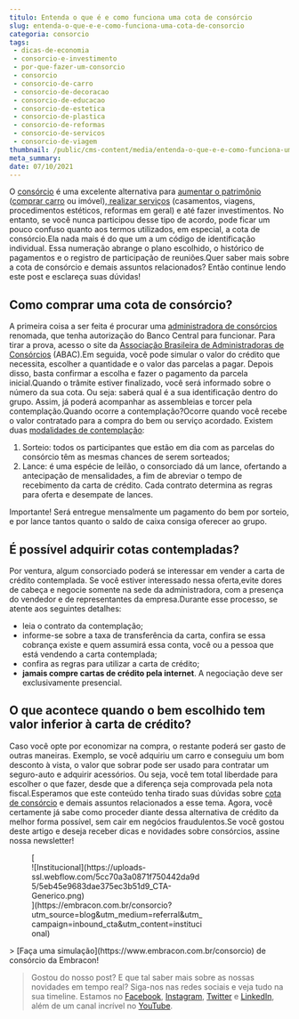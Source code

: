 ```yaml
---
titulo: Entenda o que é e como funciona uma cota de consórcio
slug: entenda-o-que-e-e-como-funciona-uma-cota-de-consorcio
categoria: consorcio
tags:
 - dicas-de-economia
 - consorcio-e-investimento
 - por-que-fazer-um-consorcio
 - consorcio
 - consorcio-de-carro
 - consorcio-de-decoracao
 - consorcio-de-educacao
 - consorcio-de-estetica
 - consorcio-de-plastica
 - consorcio-de-reformas
 - consorcio-de-servicos
 - consorcio-de-viagem
thumbnail: /public/cms-content/media/entenda-o-que-e-e-como-funciona-uma-cota-de-consorcio.jpg
meta_summary: 
date: 07/10/2021
---
```

O [consórcio](https://www.embracon.com.br/conhecaoconsorcio/o-que-e-consorcio) é uma excelente alternativa para [aumentar o patrimônio](https://www.embracon.com.br/blog/e-possivel-aumentar-o-patrimonio-saiba-aqui) ([comprar carro](https://www.embracon.com.br/consorcio-de-carros) ou imóvel),[ realizar serviços](https://www.embracon.com.br/consorcio-servicos) (casamentos, viagens, procedimentos estéticos, reformas em geral) e até fazer investimentos. No entanto, se você nunca participou desse tipo de acordo, pode ficar um pouco confuso quanto aos termos utilizados, em especial, a cota de consórcio.Ela nada mais é do que um a um código de identificação individual. Essa numeração abrange o plano escolhido, o histórico de pagamentos e o registro de participação de reuniões.Quer saber mais sobre a cota de consórcio e demais assuntos relacionados? Então continue lendo este post e esclareça suas dúvidas!

Como comprar uma cota de consórcio?
-----------------------------------

A primeira coisa a ser feita é procurar uma [administradora de consórcios](https://www.embracon.com.br/) renomada, que tenha autorização do Banco Central para funcionar. Para tirar a prova, acesso o site da [Associação Brasileira de Administradoras de Consórcios](https://abac.org.br/) (ABAC).Em seguida, você pode simular o valor do crédito que necessita, escolher a quantidade e o valor das parcelas a pagar. Depois disso, basta confirmar a escolha e fazer o pagamento da parcela inicial.Quando o trâmite estiver finalizado, você será informado sobre o número da sua cota. Ou seja: saberá qual é a sua identificação dentro do grupo. Assim, já poderá acompanhar as assembleias e torcer pela contemplação.Quando ocorre a contemplação?Ocorre quando você recebe o valor contratado para a compra do bem ou serviço acordado. Existem duas [modalidades de contemplação](https://www.embracon.com.br/conhecaoconsorcio/o-que-e-contemplacao):

1. Sorteio: todos os participantes que estão em dia com as parcelas do consórcio têm as mesmas chances de serem sorteados;
2. Lance: é uma espécie de leilão, o consorciado dá um lance, ofertando a antecipação de mensalidades, a fim de abreviar o tempo de recebimento da carta de crédito. Cada contrato determina as regras para oferta e desempate de lances.

Importante! Será entregue mensalmente um pagamento do bem por sorteio, e por lance tantos quanto o saldo de caixa consiga oferecer ao grupo.

É possível adquirir cotas contempladas?
---------------------------------------

Por ventura, algum consorciado poderá se interessar em vender a carta de crédito contemplada. Se você estiver interessado nessa oferta,evite dores de cabeça e negocie somente na sede da administradora, com a presença do vendedor e de representantes da empresa.Durante esse processo, se atente aos seguintes detalhes:

- leia o contrato da contemplação;
- informe-se sobre a taxa de transferência da carta, confira se essa cobrança existe e quem assumirá essa conta, você ou a pessoa que está vendendo a carta contemplada;
- confira as regras para utilizar a carta de crédito;
- **jamais compre cartas de crédito pela internet**. A negociação deve ser exclusivamente presencial.

O que acontece quando o bem escolhido tem valor inferior à carta de crédito?
----------------------------------------------------------------------------

Caso você opte por economizar na compra, o restante poderá ser gasto de outras maneiras. Exemplo, se você adquiriu um carro e conseguiu um bom desconto à vista, o valor que sobrar pode ser usado para contratar um seguro-auto e adquirir acessórios. Ou seja, você tem total liberdade para escolher o que fazer, desde que a diferença seja comprovada pela nota fiscal.Esperamos que este conteúdo tenha tirado suas dúvidas sobre [cota de consórcio](https://www.embracon.com.br/conhecaoconsorcio/o-que-e-a-cota-de-consorcio) e demais assuntos relacionados a esse tema. Agora, você certamente já sabe como proceder diante dessa alternativa de crédito da melhor forma possível, sem cair em negócios fraudulentos.Se você gostou deste artigo e deseja receber dicas e novidades sobre consórcios, assine nossa newsletter!

<figure class="w-richtext-figure-type-image w-richtext-align-center" style="max-width:310px">[<div>![Institucional](https://uploads-ssl.webflow.com/5cc70a3a0871f750442da9d5/5eb45e9683dae375ec3b51d9_CTA-Generico.png)</div>](https://embracon.com.br/consorcio?utm_source=blog&utm_medium=referral&utm_campaign=inbound_cta&utm_content=institucional)</figure>> [Faça uma simulação](https://www.embracon.com.br/consorcio) de consórcio da Embracon!

> Gostou do nosso post? E que tal saber mais sobre as nossas novidades em tempo real? Siga-nos nas redes sociais e veja tudo na sua timeline. Estamos no [Facebook](https://www.facebook.com/embracon/), [Instagram](https://www.instagram.com/embraconoficial/), [Twitter](https://twitter.com/embracon) e [LinkedIn](https://www.linkedin.com/company/1018875/), além de um canal incrível no [YouTube](https://www.youtube.com/channel/UCL-Y0mv9zc73Iek48NLUBzQ).

‍
